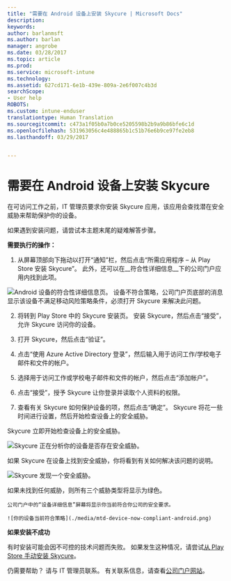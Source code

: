 ```yaml
---
title: "需要在 Android 设备上安装 Skycure | Microsoft Docs"
description: 
keywords: 
author: barlanmsft
ms.author: barlan
manager: angrobe
ms.date: 03/28/2017
ms.topic: article
ms.prod: 
ms.service: microsoft-intune
ms.technology: 
ms.assetid: 627cd171-6e1b-439e-809a-2e6f007c4b3d
searchScope:
- User help
ROBOTS: 
ms.custom: intune-enduser
translationtype: Human Translation
ms.sourcegitcommit: c473a1f05b0a7b0ce5205598b2b9a9b86bfe6c1d
ms.openlocfilehash: 531963056c4e488865b1c51b76e6b9ce97fe2eb8
ms.lasthandoff: 03/29/2017


---
```


# <a name="you-need-to-install-skycure-on-your-android-device"></a>需要在 Android 设备上安装 Skycure

在可访问工作之前，IT 管理员要求你安装 Skycure 应用，该应用会查找潜在安全威胁来帮助保护你的设备。

如果遇到安装问题，请尝试本主题末尾的疑难解答步骤。

**需要执行的操作：**

1. 从屏幕顶部向下拖动以打开“通知”栏，然后点击“所需应用程序 – 从 Play Store 安装 Skycure”。 此外，还可以在__符合性详细信息__下的公司门户应用内找到此项。

  ![Android 设备的符合性详细信息页。 设备不符合策略，公司门户页底部的消息显示该设备不满足移动风险策略条件，必须打开 Skycure 来解决此问题。](./media/skycure-resolves-compliance-android.png)

2. 将转到 Play Store 中的 Skycure 安装页。 安装 Skycure，然后点击“接受”，允许 Skycure 访问你的设备。

3. 打开 Skycure，然后点击“验证”。

4. 点击“使用 Azure Active Directory 登录”，然后输入用于访问工作/学校电子邮件和文件的帐户。

5. 选择用于访问工作或学校电子邮件和文件的帐户，然后点击“添加帐户”。

6. 点击“接受”，授予 Skycure 让你登录并读取个人资料的权限。

7. 查看有关 Skycure 如何保护设备的项，然后点击“确定”。 Skycure 将花一些时间进行设置，然后开始检查设备上的安全威胁。

  Skycure 立即开始检查设备上的安全威胁。

  ![Skycure 正在分析你的设备是否存在安全威胁。](./media/skycure-scan-in-progress-android.png)

  如果 Skycure 在设备上找到安全威胁，你将看到有关如何解决该问题的说明。

  ![Skycure 发现一个安全威胁。](./media/skycure-found-a-threat-android.png)

  如果未找到任何威胁，则所有三个威胁类型将显示为绿色。

    公司门户中的“设备详细信息”屏幕将显示你当前符合你公司的安全要求。

    ![你的设备当前符合策略](./media/mtd-device-now-compliant-android.png)

**如果安装不成功**

有时安装可能会因不可控的技术问题而失败。 如果发生这种情况，请尝试[从 Play Store 手动安装 Skycure](https://play.google.com/store/apps/details?id=com.skycure.skycure)。

仍需要帮助？ 请与 IT 管理员联系。 有关联系信息，请查看[公司门户网站](http://portal.manage.microsoft.com)。

